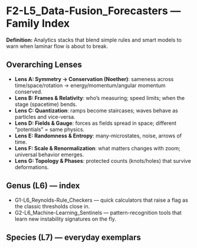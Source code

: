 # F2-L5_Data-Fusion_Forecasters — Family Index
**Definition:** Analytics stacks that blend simple rules and smart models to warn when laminar flow is about to break.
## Overarching Lenses

- **Lens A: Symmetry -> Conservation (Noether)**: sameness across time/space/rotation → energy/momentum/angular momentum conserved.
- **Lens B: Frames & Relativity**: who’s measuring; speed limits; when the stage (spacetime) bends.
- **Lens C: Quantization**: ramps become staircases; waves behave as particles and vice-versa.
- **Lens D: Fields & Gauge**: forces as fields spread in space; different “potentials” = same physics.
- **Lens E: Randomness & Entropy**: many-microstates, noise, arrows of time.
- **Lens F: Scale & Renormalization**: what matters changes with zoom; universal behavior emerges.
- **Lens G: Topology & Phases**: protected counts (knots/holes) that survive deformations.

## Genus (L6) — index
- G1-L6_Reynolds-Rule_Checkers — quick calculators that raise a flag as the classic thresholds close in.
- G2-L6_Machine-Learning_Sentinels — pattern-recognition tools that learn new instability signatures on the fly.

## Species (L7) — everyday exemplars
